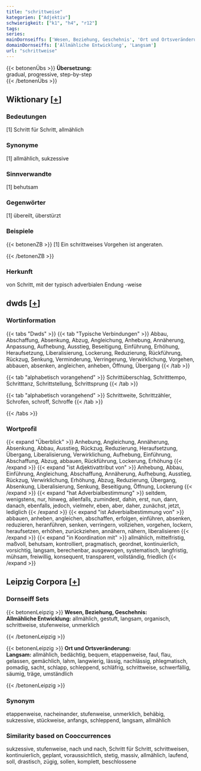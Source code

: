 ```yaml
---
title: "schrittweise"
kategorien: ["Adjektiv"]
schwierigkeit: ["k1", "h4", "r12"]
tags:
series:
mainDornseiffs: ['Wesen, Beziehung, Geschehnis', 'Ort und Ortsveränderung']
domainDornseiffs: ['Allmähliche Entwicklung', 'Langsam']
url: "schrittweise"
---
```


{{< betonenÜbs >}}
**Übersetzung:**  
gradual, progressive, step-by-step  
{{< /betonenÜbs >}}

## Wiktionary [[+](https://de.wiktionary.org/wiki/schrittweise)]

### Bedeutungen
[1] Schritt für Schritt, allmählich  

### Synonyme
[1] allmählich, sukzessive  

### Sinnverwandte
[1] behutsam  

### Gegenwörter
[1] übereilt, überstürzt  

### Beispiele
{{< betonenZB >}}
[1] Ein schrittweises Vorgehen ist angeraten.  

{{< /betonenZB >}}
### Herkunft
von Schritt, mit der typisch adverbialen Endung -weise  



## dwds [[+](https://www.dwds.de/wb/schrittweise)]

### Wortinformation
{{< tabs "Dwds" >}}
{{< tab "Typische Verbindungen" >}}
Abbau, Abschaffung, Absenkung, Abzug, Angleichung, Anhebung, Annäherung, Anpassung, Aufhebung, Ausstieg, Beseitigung, Einführung, Erhöhung, Heraufsetzung, Liberalisierung, Lockerung, Reduzierung, Rückführung, Rückzug, Senkung, Verminderung, Verringerung, Verwirklichung, Vorgehen, abbauen, absenken, angleichen, anheben, Öffnung, Übergang
{{< /tab >}}

{{< tab "alphabetisch vorangehend" >}}
Schrittüberschlag, Schritttempo, Schritttanz, Schrittstellung, Schrittsprung
{{< /tab >}}

{{< tab "alphabetisch vorangehend" >}}
Schrittweite, Schrittzähler, Schrofen, schroff, Schroffe
{{< /tab >}}

{{< /tabs >}}

### Wortprofil
{{< expand "Überblick" >}} Anhebung, Angleichung, Annäherung, Absenkung, Abbau, Ausstieg, Rückzug, Reduzierung, Heraufsetzung, Übergang, Liberalisierung, Verwirklichung, Aufhebung, Einführung, Abschaffung, Abzug, abbauen, Rückführung, Lockerung, Erhöhung {{< /expand >}}
{{< expand "ist Adjektivattribut von" >}} Anhebung, Abbau, Einführung, Angleichung, Abschaffung, Annäherung, Aufhebung, Ausstieg, Rückzug, Verwirklichung, Erhöhung, Abzug, Reduzierung, Übergang, Absenkung, Liberalisierung, Senkung, Beseitigung, Öffnung, Lockerung {{< /expand >}}
{{< expand "hat Adverbialbestimmung" >}} seitdem, wenigstens, nur, hinweg, allenfalls, zumindest, dahin, erst, nun, dann, danach, ebenfalls, jedoch, vielmehr, eben, aber, daher, zunächst, jetzt, lediglich {{< /expand >}}
{{< expand "ist Adverbialbestimmung von" >}} abbauen, anheben, angleichen, abschaffen, erfolgen, einführen, absenken, reduzieren, heranführen, senken, verringern, vollziehen, vorgehen, lockern, heraufsetzen, erhöhen, zurückziehen, annähern, nähern, liberalisieren {{< /expand >}}
{{< expand "in Koordination mit" >}} allmählich, mittelfristig, maßvoll, behutsam, kontrolliert, pragmatisch, geordnet, kontinuierlich, vorsichtig, langsam, berechenbar, ausgewogen, systematisch, langfristig, mühsam, freiwillig, konsequent, transparent, vollständig, friedlich {{< /expand >}}

## Leipzig Corpora [[+](https://corpora.uni-leipzig.de/en/res?word=schrittweise&corpusId=deu_newscrawl-public_2018)]

### Dornseiff Sets
{{< betonenLeipzig >}}
**Wesen, Beziehung, Geschehnis:**  
**Allmähliche Entwicklung:** allmählich, gestuft, langsam, organisch, schrittweise, stufenweise, unmerklich  

{{< /betonenLeipzig >}}


{{< betonenLeipzig >}}
**Ort und Ortsveränderung:**  
**Langsam:** allmählich, bedächtig, bequem, etappenweise, faul, flau, gelassen, gemächlich, lahm, langwierig, lässig, nachlässig, phlegmatisch, pomadig, sacht, schlapp, schleppend, schläfrig, schrittweise, schwerfällig, säumig, träge, umständlich  

{{< /betonenLeipzig >}}

### Synonym
etappenweise, nacheinander, stufenweise, unmerklich, behäbig, sukzessive, stückweise, anfangs, schleppend, langsam, allmählich


### Similarity based on Cooccurrences
sukzessive, stufenweise, nach und nach, Schritt für Schritt, schrittweisen, kontinuierlich, geplant, voraussichtlich, stetig, massiv, allmählich, laufend, soll, drastisch, zügig, sollen, komplett, beschlossene

